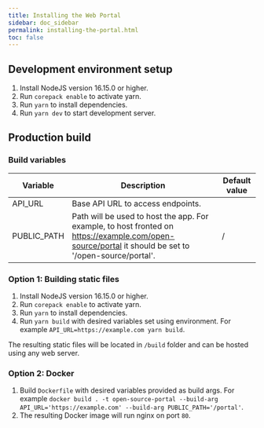 ```yaml
---
title: Installing the Web Portal
sidebar: doc_sidebar
permalink: installing-the-portal.html
toc: false
---
```

## Development environment setup

1. Install NodeJS version 16.15.0 or higher.
2. Run `corepack enable` to activate yarn.
3. Run `yarn` to install dependencies.
4. Run `yarn dev` to start development server.

## Production build

### Build variables

| Variable    | Description                                                  | Default value |
| ----------- | ------------------------------------------------------------ | ------------- |
| API_URL     | Base API URL to access endpoints.                            |               |
| PUBLIC_PATH | Path will be used to host the app. For example, to host fronted on https://example.com/open-source/portal it should be set to '/open-source/portal'. | /             |

### Option 1: Building static files

1. Install NodeJS version 16.15.0 or higher.
2. Run `corepack enable` to activate yarn.
3. Run `yarn` to install dependencies.
4. Run `yarn build` with desired variables set using environment. For example `API_URL=https://example.com yarn build`.

The resulting static files will be located in `/build` folder and can be hosted using any web server.

### Option 2: Docker

1. Build `Dockerfile` with desired variables provided as build args. For example `docker build . -t open-source-portal --build-arg API_URL='https://example.com' --build-arg PUBLIC_PATH='/portal'`.
2. The resulting Docker image will run nginx on port `80`.
